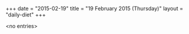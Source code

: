 +++
date = "2015-02-19"
title = "19 February 2015 (Thursday)"
layout = "daily-diet"
+++

\<no entries\>